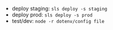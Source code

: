 - deploy staging: `sls deploy -s staging`
- deploy prod: `sls deploy -s prod`
- test/dev: `node -r dotenv/config file`

